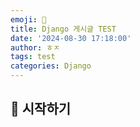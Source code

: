 ```yaml
---
emoji: 🧢
title: Django 게시글 TEST
date: '2024-08-30 17:18:00'
author: ㅎㅈ
tags: test
categories: Django
---
```


## 🚀 시작하기

```toc

```
